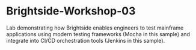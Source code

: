 # Brightside-Workshop-03
Lab demonstrating how Brightside enables engineers to test mainframe applications using modern testing frameworks (Mocha in this sample) and integrate into CI/CD orchestration tools (Jenkins in this sample).
